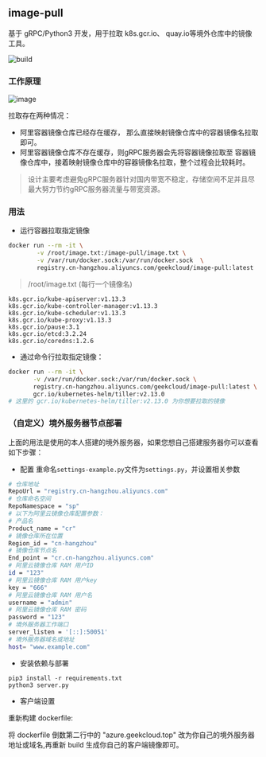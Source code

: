 ## image-pull
基于 gRPC/Python3 开发，用于拉取 k8s.gcr.io、 quay.io等境外仓库中的镜像工具。

![build](https://www.travis-ci.com/Mr-Linus/image-pull.svg?branch=master)

### 工作原理
![image](./image-pull.jpg)


拉取存在两种情况：
- 阿里容器镜像仓库已经存在缓存，
那么直接映射镜像仓库中的容器镜像名拉取即可。
- 阿里容器镜像仓库不存在缓存，则gRPC服务器会先将容器镜像拉取至
容器镜像仓库中，接着映射镜像仓库中的容器镜像名拉取，整个过程会比较耗时。
> 设计主要考虑避免gRPC服务器针对国内带宽不稳定，存储空间不足并且尽最大努力节约gRPC服务器流量与带宽资源。
### 用法
- 运行容器拉取指定镜像
```bash
docker run --rm -it \
        -v /root/image.txt:/image-pull/image.txt \
        -v /var/run/docker.sock:/var/run/docker.sock  \
        registry.cn-hangzhou.aliyuncs.com/geekcloud/image-pull:latest
```
> /root/image.txt (每行一个镜像名)
```text
k8s.gcr.io/kube-apiserver:v1.13.3
k8s.gcr.io/kube-controller-manager:v1.13.3
k8s.gcr.io/kube-scheduler:v1.13.3
k8s.gcr.io/kube-proxy:v1.13.3
k8s.gcr.io/pause:3.1
k8s.gcr.io/etcd:3.2.24
k8s.gcr.io/coredns:1.2.6
```
- 通过命令行拉取指定镜像：
```bash
docker run --rm -it \
       -v /var/run/docker.sock:/var/run/docker.sock \
       registry.cn-hangzhou.aliyuncs.com/geekcloud/image-pull:latest \
       gcr.io/kubernetes-helm/tiller:v2.13.0
# 这里的 gcr.io/kubernetes-helm/tiller:v2.13.0 为你想要拉取的镜像
```
### （自定义）境外服务器节点部署
上面的用法是使用的本人搭建的境外服务器，如果您想自己搭建服务器你可以查看如下步骤：
- 配置
重命名`settings-example.py`文件为`settings.py`，并设置相关参数
```bash
# 仓库地址
RepoUrl = "registry.cn-hangzhou.aliyuncs.com"
# 仓库命名空间
RepoNamespace = "sp"
# 以下为阿里云镜像仓库配置参数：
# 产品名
Product_name = "cr"
# 镜像仓库所在位置
Region_id = "cn-hangzhou"
# 镜像仓库节点名
End_point = "cr.cn-hangzhou.aliyuncs.com"
# 阿里云镜像仓库 RAM 用户ID
id = "123"
# 阿里云镜像仓库 RAM 用户key
key = "666"
# 阿里云镜像仓库 RAM 用户名
username = "admin"
# 阿里云镜像仓库 RAM 密码
password = "123"
# 境外服务器工作端口
server_listen = '[::]:50051'
# 境外服务器域名或地址
host= "www.example.com"
```
- 安装依赖与部署
```shell
pip3 install -r requirements.txt
python3 server.py
```

- 客户端设置

重新构建 dockerfile: 

将 dockerfile 倒数第二行中的 "azure.geekcloud.top" 改为你自己的境外服务器地址或域名,再重新 build 生成你自己的客户端镜像即可。